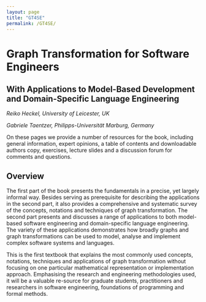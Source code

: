 ```yaml
---
layout: page
title: "GT4SE"
permalink: /GT4SE/
---
```


# Graph Transformation for Software Engineers
## With Applications to Model-Based Development and Domain-Specific Language Engineering

*Reiko Heckel, University of Leicester, UK*

*Gabriele Taentzer, Philipps-Universität Marburg, Germany*

On these pages we provide a number of resources for the book, including general information, expert opinions, a table of contents and downloadable authors copy, exercises, lecture slides and a discussion forum for comments and questions.

## Overview

The first part of the book presents the fundamentals in a precise, yet largely informal way. Besides serving as prerequisite for describing the applications in the second part, it also provides a comprehensive and systematic survey of the concepts, notations and techniques of graph transformation. The second part presents and discusses a range of applications to both model-based software engineering and domain-specific language engineering. The variety of these applications demonstrates how broadly graphs and graph transformations can be used to model, analyse and implement complex software systems and languages.

This is the first textbook that explains the most commonly used concepts, notations, techniques and applications of graph transformation without focusing on one particular mathematical representation or implementation approach. Emphasising the research and engineering methodologies used, it will be a valuable re-source for graduate students, practitioners and researchers in software engineering, foundations of programming and formal methods.
